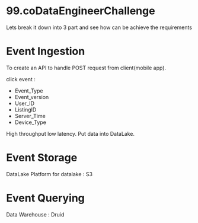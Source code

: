 # 99.coDataEngineerChallenge

Lets break it down into 3 part and see how can be achieve the requirements

# Event Ingestion
To create an API to handle POST request from client(mobile app). 

click event : 
 - Event_Type
 - Event_version
 - User_ID
 - ListingID
 - Server_Time
 - Device_Type
 
High throughput low latency. Put data into DataLake.

# Event Storage

DataLake 
Platform for datalake : S3 

# Event Querying

Data Warehouse : Druid


 